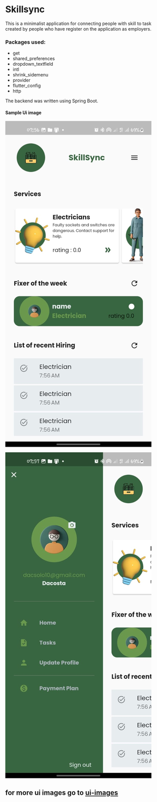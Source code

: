 # Skillsync 
This is a minimalist application for connecting people with skill to task created by people
who have register on the application as employers. 


### Packages used:
- get
- shared_preferences
- dropdown_textfield
- intl
- shrink_sidemenu
- provider
- flutter_config
- http

The backend was written using Spring Boot.

#### Sample Ui image
![Alt text](ui_images/ui-12.jpg)

![Alt text](ui_images/ui-11.jpg)

## for more ui images go to [ui-images](./ui_images/)